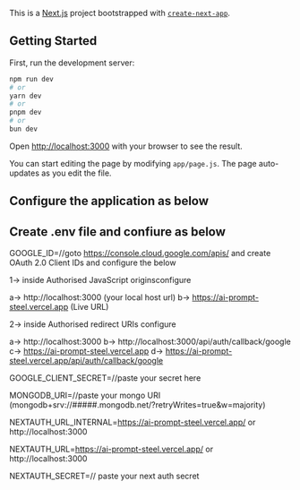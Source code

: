 This is a [Next.js](https://nextjs.org/) project bootstrapped with [`create-next-app`](https://github.com/vercel/next.js/tree/canary/packages/create-next-app).

## Getting Started

First, run the development server:

```bash
npm run dev
# or
yarn dev
# or
pnpm dev
# or
bun dev
```

Open [http://localhost:3000](http://localhost:3000) with your browser to see the result.

You can start editing the page by modifying `app/page.js`. The page auto-updates as you edit the file.

## Configure the application as below

## Create .env file and confiure as below
GOOGLE_ID=//goto https://console.cloud.google.com/apis/ and create OAuth 2.0 Client IDs and configure the below

1->  inside Authorised JavaScript originsconfigure

  a-> http://localhost:3000 (your local host url)
  b-> https://ai-prompt-steel.vercel.app (Live URL) 

2-> inside  Authorised redirect URIs configure

  a-> http://localhost:3000
  b-> http://localhost:3000/api/auth/callback/google
  c-> https://ai-prompt-steel.vercel.app
  d-> https://ai-prompt-steel.vercel.app/api/auth/callback/google

GOOGLE_CLIENT_SECRET=//paste your secret here

MONGODB_URI=//paste your mongo URI (mongodb+srv://#####.mongodb.net/?retryWrites=true&w=majority)

NEXTAUTH_URL_INTERNAL=https://ai-prompt-steel.vercel.app/  or http://localhost:3000

NEXTAUTH_URL=https://ai-prompt-steel.vercel.app/  or http://localhost:3000

NEXTAUTH_SECRET=// paste your next auth secret
